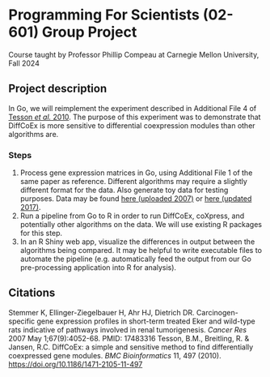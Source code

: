 # Programming For Scientists (02-601) Group Project
Course taught by Professor Phillip Compeau at Carnegie Mellon University, Fall 2024

## Project description
In Go, we will reimplement the experiment described in Additional File 4 of <a href="https://bmcbioinformatics.biomedcentral.com/articles/10.1186/1471-2105-11-497#Sec18">Tesson _et al._ 2010</a>. The purpose of this experiment was to demonstrate that DiffCoEx is more sensitive to differential coexpression modules than other algorithms are.

### Steps
1. Process gene expression matrices in Go, using Additional File 1 of the same paper as reference. Different algorithms may require a slightly different format for the data. Also generate toy data for testing purposes. Data may be found <a href="https://www.ncbi.nlm.nih.gov/sites/GDSbrowser?acc=GDS2901">here (uploaded 2007)</a> or <a href="https://www.ncbi.nlm.nih.gov/geo/query/acc.cgi?acc=GSE5923">here (updated 2017)</a>. 
2. Run a pipeline from Go to R in order to run DiffCoEx, coXpress, and potentially other algorithms on the data. We will use existing R packages for this step.
3. In an R Shiny web app, visualize the differences in output between the algorithms being compared.
It may be helpful to write executable files to automate the pipeline (e.g. automatically feed the output from our Go pre-processing application into R for analysis).

## Citations
Stemmer K, Ellinger-Ziegelbauer H, Ahr HJ, Dietrich DR. Carcinogen-specific gene expression profiles in short-term treated Eker and wild-type rats indicative of pathways involved in renal tumorigenesis. _Cancer Res_ 2007 May 1;67(9):4052-68. PMID: 17483316
Tesson, B.M., Breitling, R. & Jansen, R.C. DiffCoEx: a simple and sensitive method to find differentially coexpressed gene modules. _BMC Bioinformatics_ 11, 497 (2010). https://doi.org/10.1186/1471-2105-11-497

